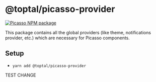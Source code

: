 # @toptal/picasso-provider

[![Picasso NPM package](https://img.shields.io/npm/v/@toptal/picasso-provider?color=green&logo=toptal)](https://www.npmjs.com/package/@toptal/picasso-provider)

This package contains all the global providers (like theme, notifications provider, etc.) which are necessary for Picasso components.

## Setup

- `yarn add @toptal/picasso-provider`

TEST CHANGE
